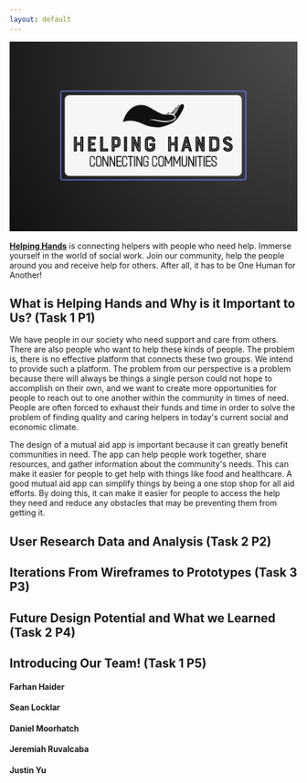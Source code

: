 ```yaml
---
layout: default
---
```


![Banner](assets/HelpingHandsLogo.png)


**[Helping Hands](https://sdlocklar.github.io/CSC642Team8Webpage/)** is connecting helpers with people who need help. Immerse yourself in the world of social work. Join our community, help the people around you and receive help for others. After all, it has to be One Human for Another! 

## What is Helping Hands and Why is it Important to Us? (Task 1 P1)

We have people in our society who need support and care from others. There are also people who want to help these kinds of people. The problem is, there is no effective platform that connects these two groups. We intend to provide such a platform. The problem from our perspective is a problem because there will always be things a single person could not hope to accomplish on their own, and we want to create more opportunities for people to reach out to one another within the community in times of need. People are often forced to exhaust their funds and time in order to solve the problem of finding quality and caring helpers in today's current social and economic climate.

The design of a mutual aid app is important because it can greatly benefit communities in need. The app can help people work together, share resources, and gather information about the community's needs. This can make it easier for people to get help with things like food and healthcare. A good mutual aid app can simplify things by being a one stop shop for all aid efforts. By doing this, it can make it easier for people to access the help they need and reduce any obstacles that may be preventing them from getting it.

## User Research Data and Analysis (Task 2 P2)

## Iterations From Wireframes to Prototypes (Task 3 P3)

## Future Design Potential and What we Learned (Task 2 P4)

## Introducing Our Team! (Task 1 P5)

#### Farhan Haider

#### Sean Locklar

#### Daniel Moorhatch

#### Jeremiah Ruvalcaba

#### Justin Yu
